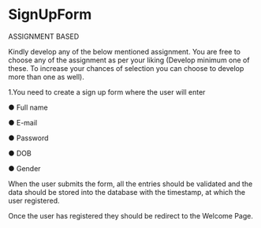 # SignUpForm
ASSIGNMENT BASED

Kindly develop any of the below mentioned assignment. You are free to choose any of the assignment as per your liking (Develop minimum one of these. To increase your chances of selection you can choose to develop more than one as well).

1.You need to create a sign up form where the user will enter

● Full name

● E-mail

● Password

● DOB

● Gender

When the user submits the form, all the entries should be validated and the data should be stored into the database with the timestamp, at which the user registered.

Once the user has registered they should be redirect to the Welcome Page.
